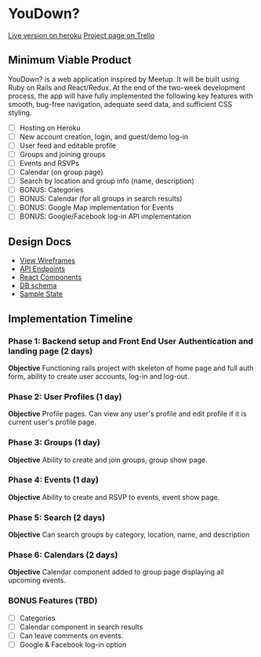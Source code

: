 # YouDown?

[Live version on heroku][heroku]
[Project page on Trello][trello]

[heroku]: https://you-down.herokuapp.com/
[trello]: https://trello.com/b/T2wVTqqC

## Minimum Viable Product
YouDown? is a web application inspired by Meetup. It will be built using Ruby on Rails and React/Redux. At the end of the two-week development process, the app will have fully implemented the following key features with smooth, bug-free navigation, adequate seed data, and sufficient CSS styling.

- [ ] Hosting on Heroku
- [ ] New account creation, login, and guest/demo log-in
- [ ] User feed and editable profile
- [ ] Groups and joining groups
- [ ] Events and RSVPs
- [ ] Calendar (on group page)
- [ ] Search by location and group info (name, description)
- [ ] BONUS: Categories
- [ ] BONUS: Calendar (for all groups in search results)
- [ ] BONUS: Google Map implementation for Events
- [ ] BONUS: Google/Facebook log-in API implementation

## Design Docs
* [View Wireframes][wireframes]
* [API Endpoints][api]
* [React Components][components]
* [DB schema][schema]
* [Sample State][state]

[wireframes]: ./wireframes
[api]: ./api-endpoints.md
[schema]: ./schema.md
[components]: ./component-hierarchy.md
[state]: ./sample-state.md

## Implementation Timeline

### Phase 1: Backend setup and Front End User Authentication and landing page (2 days)

**Objective** Functioning rails project with skeleton of home page and full auth form, ability to create user accounts, log-in and log-out.

### Phase 2: User Profiles (1 day)

**Objective** Profile pages. Can view any user's profile and edit profile if it is current user's profile page.  

### Phase 3: Groups (1 day)

**Objective** Ability to create and join groups, group show page.

### Phase 4: Events (1 day)

**Objective** Ability to create and RSVP to events, event show page.

### Phase 5: Search (2 days)

**Objective** Can search groups by category, location, name, and description

### Phase 6: Calendars (2 days)

**Objective** Calendar component added to group page displaying all upcoming events.

### BONUS Features (TBD)
- [ ] Categories
- [ ] Calendar component in search results
- [ ] Can leave comments on events.
- [ ] Google & Facebook log-in option
